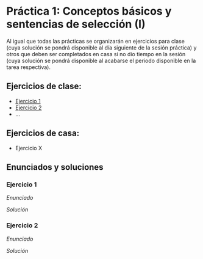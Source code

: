 # Práctica 1: Conceptos básicos y sentencias de selección (I)

Al igual que todas las prácticas se organizarán en ejercicios para clase (cuya solución se pondrá disponible al día siguiente de la sesión práctica) y otros que deben ser completados en casa si no dio tiempo en la sesión (cuya solución se pondrá disponible al acabarse el periodo disponible en la tarea respectiva).

## Ejercicios de clase:
* [Ejercicio 1](#ejercicio-1)
* [Ejercicio 2](#ejercicio-2)
* ...

## Ejercicios de casa:
* Ejercicio X

## Enunciados y soluciones

### Ejercicio 1
*Enunciado*

*Solución*

### Ejercicio 2
*Enunciado*

*Solución*
